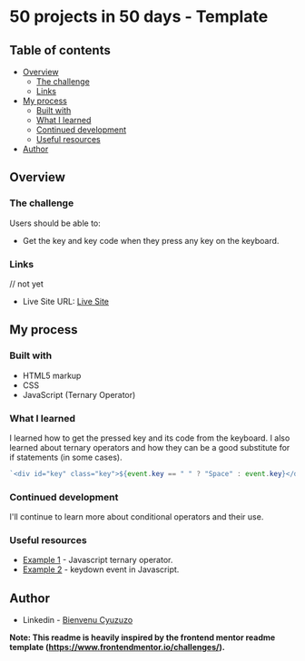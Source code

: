 # 50 projects in 50 days - Template

## Table of contents

- [Overview](#overview)
  - [The challenge](#the-challenge)
  - [Links](#links)
- [My process](#my-process)
  - [Built with](#built-with)
  - [What I learned](#what-i-learned)
  - [Continued development](#continued-development)
  - [Useful resources](#useful-resources)
- [Author](#author)

## Overview

### The challenge

Users should be able to:

- Get the key and key code when they press any key on the keyboard.

### Links

// not yet

- Live Site URL: [Live Site](https://your-live-site-url.com)

## My process

### Built with

- HTML5 markup
- CSS
- JavaScript (Ternary Operator)

### What I learned

I learned how to get the pressed key and its code from the keyboard. I also learned about ternary operators and how they can be a good substitute for if statements (in some cases).

```js
`<div id="key" class="key">${event.key == " " ? "Space" : event.key}</div>`;
```

### Continued development

I'll continue to learn more about conditional operators and their use.

### Useful resources

- [Example 1](https://javascript.info/logical-operators) - Javascript ternary operator.
- [Example 2](https://developer.mozilla.org/en-US/docs/Web/API/Element/keydown_event) - keydown event in Javascript.

## Author

- Linkedin - [Bienvenu Cyuzuzo](https://www.linkedin.com/in/bienvenu-cyuzuzo/)

**Note: This readme is heavily inspired by the frontend mentor readme template (https://www.frontendmentor.io/challenges/).**
